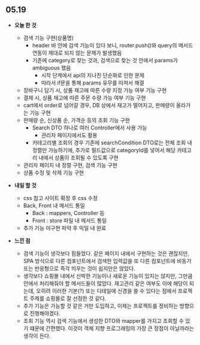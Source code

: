 ## 05.19

- **오늘 한 것**
  - 검색 기능 구현(상품명)
    - header 바 안에 검색 기능이 있다 보니, router.push()와 query의 메서드 연동이 제대로 되지 않는 문제가 발생했음
    - 기존에 category로 찾는 것과, 검색으로 찾는 것 안에서 params가 ambiguous 했음
      - 시작 단계에서 api의 지나친 단순화로 인한 문제
      - 따라서 if문을 통해 params 유무를 따져서 해결
  - 장바구니 담기 시, 상품 재고에 따른 수량 지정 가능 여부 기능 구현
  - 결제 시, 상품 재고에 따른 주문 수량 가능 여부 기능 구현
  - cart에서 order로 넘어갈 경우, DB 상에서 재고가 떨어지고, 판매량이 올라가는 기능 구현
  - 판매량 순, 신상품 순, 가격순 등의 조회 기능 구현
    - Search DTO 하나로 여러 Controller에서 사용 가능
      - 관리자 페이지에서도 활용
    - 카테고리별 조회의 경우 기존에 searchCondition DTO로는 전체 조회 내 정렬만 가능하기에, 추가로 필드값으로 categoryId를 넣어서 해당 카테고리 내에서 상품이 조회될 수 있도록 구현
  - 관리자 페이지 내 정렬 구현, 검색 기능 구현
  - 상품 수정 및 삭제 기능 구현

- **내일 할 것**
  - css 참고 사이트 확정 후 css 수정
  - Back, Front 내 메서드 통일
    - Back : mappers, Controller 등
    - Front : store 파일 내 메서드 통일
  - 추가 기능 미구현 파악 후 익일 내 완료

- **느낀 점**
  - 검색 기능이 생각보다 힘들었다. 같은 페이지 내에서 구현하는 것은 괜찮지만, SPA 방식으로 다른 컴포넌트에서 검색한 입력값을 또 다른 컴포넌트에 비동기 또는 반응형으로 즉각 띄우는 것이 쉽지만은 않았다.
  - 생각보다 쇼핑몰 내에서 신박한 기능이나 새로운 기능이 있지는 않지만, 그만큼 안에서 처리해줘야 할 메서드들이 많았다. 재고관리 같은 여부도 이에 해당이 되는데, 오히려 이러한 기본(?) 또는 디테일에 신경을 쓸 수 있다는 점에서 프로젝트 주제를 쇼핑몰로 잘 선정한 것 같다.
  - 추가 기능은 가능할 것 같은 거만 도입하고, 이제는 프로젝트를 정비하는 방향으로 진행해야겠다.
  - 조회 기능 역시 검색 기능에서 생성한 DTO와 mapper를 가지고 조회할 수 있기 떄문에 간편했다. 이것이 객체 지향 프로그래밍의 가장 큰 장점이 아닐까라는 생각이 든다.